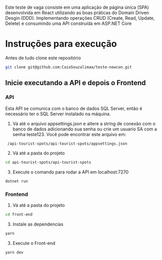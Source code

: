 Este teste de vaga consiste em uma aplicação de página única (SPA) desenvolvida em React utilizando as boas práticas do Domain Driven Desgin (DDD).
Implementando operações CRUD (Create, Read, Update, Delete) e consumindo uma API construída em ASP.NET Core


# Instruções para execução

Antes de tudo clone este repositório
```bash
git clone git@github.com:CaioSouzalimaa/teste-newcon.git
```

## Inicie executando a API e depois o Frontend

### API

Esta API se comunica com o banco de dados SQL Server, então é necessário ter o SQL Server instalado na máquina.

1. Vá até o arquivo appsettings.json e altere a string de conexão com o banco de dados adicionando sua senha ou crie um usuario SA com a senha teste123. 
Você pode encontrar este arquivo em:
```bash
 /api-tourist-spots/api-tourist-spots/appsettings.json
```
2. Vá até a pasta do projeto
```bash
cd api-tourist-spots/api-tourist-spots
```
3. Execute o comando para rodar a API em localhost:7270
```bash
dotnet run
```

### Frontend

1. Vá até a pasta do projeto
```bash
cd front-end
```

3. Instale as dependencias
```bash
yarn
```

3. Execute o Front-end
```bash
yarn dev
```
